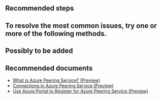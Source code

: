 <properties
	pageTitle="Issues relating to registration/modification of Peering Service prefixes"
	description="Issues relating to registration/modification of Peering Service prefixes"
	service="microsoft.network"
	resource="peeringservice"
	authors="brianlehr"
    ms.author="blehr"
	displayOrder=""
	selfHelpType="generic"
	supportTopicIds="32689970"
	resourceTags=""
	productPesIds="16931"
	cloudEnvironments="public,fairfax,mooncake"
	articleId=""
/>

## **Recommended steps**
## To resolve the most common issues, try one or more of the following methods.
## Possibly to be added

## **Recommended documents**
- [What is Azure Peering Service? (Preview)](https://docs.microsoft.com/en-us/azure/peering-service/about)
- [Connections in Azure Peering Service (Preview)](https://docs.microsoft.com/en-us/azure/peering-service/connection)
- [Use Azure Portal to Register for Azure Peering Service (Preview)](https://docs.microsoft.com/en-us/azure/peering-service/azure-portal)
